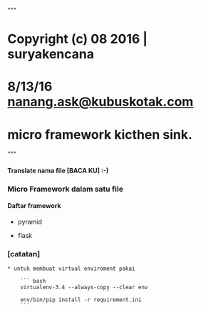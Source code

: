 
"""
 # Copyright (c) 08 2016 | suryakencana
 # 8/13/16 nanang.ask@kubuskotak.com
 #  micro framework kicthen sink.
"""

#### Translate nama file [BACA KU] :-)

### Micro Framework dalam satu file

#### Daftar framework

* pyramid

* flask


### [catatan]

	* untuk membuat virtual enviroment pakai

		``` bash
		virtualenv-3.4 --always-copy --clear env

		env/bin/pip install -r requirement.ini
		```